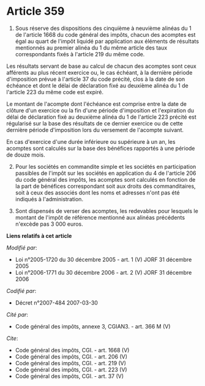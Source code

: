 # Article 359

1. Sous réserve des dispositions des cinquième à neuvième alinéas du 1 de l'article 1668 du code général des impôts, chacun
des acomptes est égal au quart de l'impôt liquidé par application aux éléments de résultats mentionnés au premier alinéa du 1
du même article des taux correspondants fixés à l'article 219 du même code. 

Les résultats servant de base au calcul de chacun des acomptes sont ceux afférents au plus récent exercice ou, le cas
échéant, à la dernière période d'imposition prévue à l'article 37 du code précité, clos à la date de son échéance et dont le
délai de déclaration fixé au deuxième alinéa du 1 de l'article 223 du même code est expiré. 

Le montant de l'acompte dont l'échéance est comprise entre la date de clôture d'un exercice ou la fin d'une période
d'imposition et l'expiration du délai de déclaration fixé au deuxième alinéa du 1 de l'article 223 précité est régularisé sur
la base des résultats de ce dernier exercice ou de cette dernière période d'imposition lors du versement de l'acompte
suivant. 

En cas d'exercice d'une durée inférieure ou supérieure à un an, les acomptes sont calculés sur la base des bénéfices
rapportés à une période de douze mois. 

2. Pour les sociétés en commandite simple et les sociétés en participation passibles de l'impôt sur les sociétés en
application du 4 de l'article 206 du code général des impôts, les acomptes sont calculés en fonction de la part de bénéfices
correspondant soit aux droits des commanditaires, soit à ceux des associés dont les noms et adresses n'ont pas été indiqués à
l'administration. 

3. Sont dispensés de verser des acomptes, les redevables pour lesquels le montant de l'impôt de référence mentionné aux
alinéas précédents n'excède pas 3 000 euros.

**Liens relatifs à cet article**

_Modifié par_:

  - Loi n°2005-1720 du 30 décembre 2005 - art. 1 (V) JORF 31 décembre 2005
  - Loi n°2006-1771 du 30 décembre 2006 - art. 2 (V) JORF 31 décembre 2006

_Codifié par_:

  - Décret n°2007-484 2007-03-30

_Cité par_:

  - Code général des impôts, annexe 3, CGIAN3. - art. 366 M (V)

_Cite_:

  - Code général des impôts, CGI. - art. 1668 (V)
  - Code général des impôts, CGI. - art. 206 (V)
  - Code général des impôts, CGI. - art. 219 (V)
  - Code général des impôts, CGI. - art. 223 (V)
  - Code général des impôts, CGI. - art. 37 (V)
